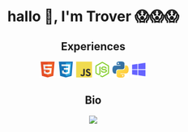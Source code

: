 <h1 align="center">hallo 👋, I'm Trover 😱😱😱</h1>

<h2 align="center">Experiences</h2>

<p align="center">
<img src="html5.svg" width="32" height="32" alt="HTML"/>
<img src="css3.svg" width="32" height="32" alt="CSS" />
<img src="javascript.svg" width="32" height="32" alt="Javascript" />
<img src="node-js.svg" width="32" height="32" alt="NodeJS" />
<img src="python.svg" width="32" height="32" alt="Python" />
<img src="windows.svg" width="32" height="32" alt="Python" />
</p>


<h2 align="center">Bio</h2>

<div align="center">
  <img src="https://e-z.bio/romania"> 
</div>
